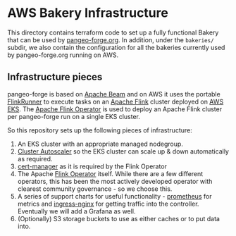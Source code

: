 # AWS Bakery Infrastructure

This directory contains terraform code to set up a fully functional
Bakery that can be used by [pangeo-forge.org](http://pangeo-forge.org/).
In addition, under the `bakeries/` subdir, we also contain the configuration
for all the bakeries currently used by pangeo-forge.org running on AWS.

## Infrastructure pieces

pangeo-forge is based on [Apache Beam](https://beam.apache.org/) and on AWS it
uses the portable [FlinkRunner](https://beam.apache.org/documentation/runners/flink/) to execute
tasks on an [Apache Flink](https://flink.apache.org/) cluster deployed on
[AWS EKS](https://aws.amazon.com/eks/). The [Apache Flink Operator](https://nightlies.apache.org/flink/flink-kubernetes-operator-docs-stable/)
is used to deploy an Apache Flink cluster per pangeo-forge run on a single
EKS cluster.

So this repository sets up the following pieces of infrastructure:

1. An EKS cluster with an appropriate managed nodegroup.
2. [Cluster
   Autoscaler](https://github.com/kubernetes/autoscaler/tree/master/cluster-autoscaler)
   so the EKS cluster can scale up & down automatically as required.
3. [cert-manager](https://cert-manager.io/) as it is required by the Flink Operator
4. The Apache [Flink Operator](https://nightlies.apache.org/flink/flink-kubernetes-operator-docs-stable/)
   itself. While there are a few different operators, this has been the most actively developed
   operator with clearest community governance - so we choose this.
5. A series of support charts for useful functionality - [prometheus](https://prometheus.io/)
   for metrics and [ingress-nginx](https://kubernetes.github.io/ingress-nginx/) for
   getting traffic into the controller. Eventually we will add a Grafana as well.
6. (Optionally) S3 storage buckets to use as either caches or to put data into.